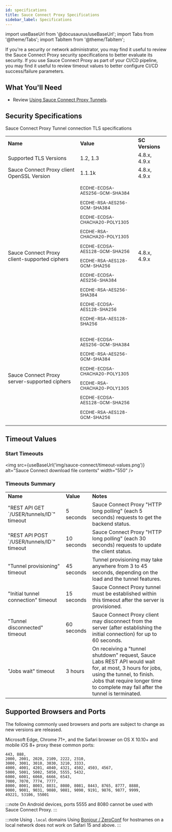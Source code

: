 ```yaml
---
id: specifications
title: Sauce Connect Proxy Specifications
sidebar_label: Specifications
---
```


import useBaseUrl from '@docusaurus/useBaseUrl';
import Tabs from '@theme/Tabs';
import TabItem from '@theme/TabItem';

If you're a security or network administrator, you may find it useful to review the Sauce Connect Proxy security specifications to better evaluate its security.
If you use Sauce Connect Proxy as part of your CI/CD pipeline, you may find it useful to review timeout values to better configure CI/CD success/failure parameters.

## What You'll Need

- Review [Using Sauce Connect Proxy Tunnels](/secure-connections/sauce-connect/proxy-tunnels).

## Security Specifications

Sauce Connect Proxy Tunnel connection TLS specifications

<table>
  <tr>
   <td><strong>Name</strong>
   </td>
   <td><strong>Value</strong>
   </td>
   <td><strong>SC Versions</strong>
   </td>
  </tr>
  <tr>
   <td>Supported TLS Versions
   </td>
   <td>1.2, 1.3
   </td>
   <td>4.8.x, 4.9.x
   </td>
  </tr>
  <tr>
   <td>Sauce Connect Proxy client OpenSSL Version
   </td>
   <td>1.1.1k
   </td>
   <td>4.8.x, 4.9.x
   </td>
  </tr>
  <tr>
   <td>Sauce Connect Proxy client-supported ciphers
   </td>
   <td><small>
   <p>ECDHE-ECDSA-AES256-GCM-SHA384</p>
   <p>ECDHE-RSA-AES256-GCM-SHA384</p>
   <p>ECDHE-ECDSA-CHACHA20-POLY1305</p>
   <p>ECDHE-RSA-CHACHA20-POLY1305</p>
   <p>ECDHE-ECDSA-AES128-GCM-SHA256</p>
   <p>ECDHE-RSA-AES128-GCM-SHA256</p>
   <p>ECDHE-ECDSA-AES256-SHA384</p>
   <p>ECDHE-RSA-AES256-SHA384</p>
   <p>ECDHE-ECDSA-AES128-SHA256</p>
   <p>ECDHE-RSA-AES128-SHA256</p></small>
   </td>
   <td>4.8.x, 4.9.x
   </td>
  </tr>
  <tr>
   <td>Sauce Connect Proxy server-supported ciphers
   </td>
   <td><small>
   <p>ECDHE-ECDSA-AES256-GCM-SHA384</p>
   <p>ECDHE-RSA-AES256-GCM-SHA384</p>
   <p>ECDHE-ECDSA-CHACHA20-POLY1305</p>
   <p>ECDHE-RSA-CHACHA20-POLY1305</p>
   <p>ECDHE-ECDSA-AES128-GCM-SHA256</p>
   <p>ECDHE-RSA-AES128-GCM-SHA256</p></small>
   </td>
   <td>
   </td>
  </tr>
</table>

## Timeout Values

### Start Timeouts

<img src={useBaseUrl('img/sauce-connect/timeout-values.png')} alt="Sauce Connect download file contents" width="550" />

### Timeouts Summary

<table>
  <tr>
   <td><strong>Name</strong>
   </td>
   <td><strong>Value</strong>
   </td>
   <td><strong>Notes</strong>
   </td>
  </tr>
  <tr>
   <td>"REST API GET `/USER/tunnels/ID`" timeout
   </td>
   <td>5 seconds
   </td>
   <td>Sauce Connect Proxy "HTTP long polling" (each 5 seconds) requests to get the backend status.
   </td>
  </tr>
  <tr>
   <td>"REST API POST `/USER/tunnels/ID`" timeout
   </td>
   <td>10 seconds
   </td>
   <td>Sauce Connect Proxy "HTTP long polling" (each 30 seconds) requests to update the client status.
   </td>
  </tr>
  <tr>
   <td>"Tunnel provisioning" timeout
   </td>
   <td>45 seconds
   </td>
   <td>Tunnel provisioning may take anywhere from 3 to 45 seconds, depending on the load and the tunnel features.
   </td>
  </tr>
  <tr>
   <td>"Initial tunnel connection" timeout
   </td>
   <td>15 seconds
   </td>
   <td>Sauce Connect Proxy tunnel must be established within this timeout after the server is provisioned.
   </td>
  </tr>
  <tr>
   <td>"Tunnel disconnected" timeout
   </td>
   <td>60 seconds
   </td>
   <td>Sauce Connect Proxy client may disconnect from the server (after establishing the initial connection) for up to 60 seconds.
   </td>
  </tr>
    <tr>
   <td>"Jobs wait" timeout
   </td>
   <td>3 hours
   </td>
   <td>On receiving a "tunnel shutdown" request, Sauce Labs REST API would wait for, at most, 3 hours for jobs, using the tunnel, to finish. Jobs that require longer time to complete may fail after the tunnel is terminated.
   </td>
  </tr>
</table>

## Supported Browsers and Ports

The following commonly used browsers and ports are subject to change as new versions are released.

Microsoft Edge, Chrome 71+, and the Safari browser on OS X 10.10+ and mobile iOS 8+ proxy these common ports:

    443, 888,
    2000, 2001, 2020, 2109, 2222, 2310,
    3000, 3001, 3010, 3030, 3210, 3333,
    4000, 4001, 4201, 4040, 4321, 4502, 4503, 4567,
    5000, 5001, 5002, 5050, 5555, 5432,
    6000, 6001, 6060, 6666, 6543,
    7000, 7070, 7774, 7777,
    8000, 8001, 8003, 8031, 8080, 8081, 8443, 8765, 8777, 8888,
    9000, 9001, 9031, 9080, 9081, 9090, 9191, 9876, 9877, 9999,
    49221, 53106, 55001

:::note
On Android devices, ports 5555 and 8080 cannot be used with Sauce Connect Proxy.
:::

:::note Using `.local` domains
Using [Bonjour / ZeroConf](https://developer.apple.com/bonjour) for hostnames on a local network does not work on Safari 15 and above.
:::
